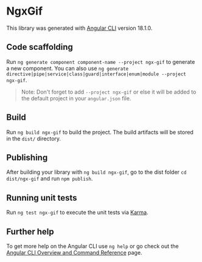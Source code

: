 # NgxGif

This library was generated with [Angular CLI](https://github.com/angular/angular-cli) version 18.1.0.

## Code scaffolding

Run `ng generate component component-name --project ngx-gif` to generate a new component. You can also use `ng generate directive|pipe|service|class|guard|interface|enum|module --project ngx-gif`.
> Note: Don't forget to add `--project ngx-gif` or else it will be added to the default project in your `angular.json` file. 

## Build

Run `ng build ngx-gif` to build the project. The build artifacts will be stored in the `dist/` directory.

## Publishing

After building your library with `ng build ngx-gif`, go to the dist folder `cd dist/ngx-gif` and run `npm publish`.

## Running unit tests

Run `ng test ngx-gif` to execute the unit tests via [Karma](https://karma-runner.github.io).

## Further help

To get more help on the Angular CLI use `ng help` or go check out the [Angular CLI Overview and Command Reference](https://angular.dev/tools/cli) page.

